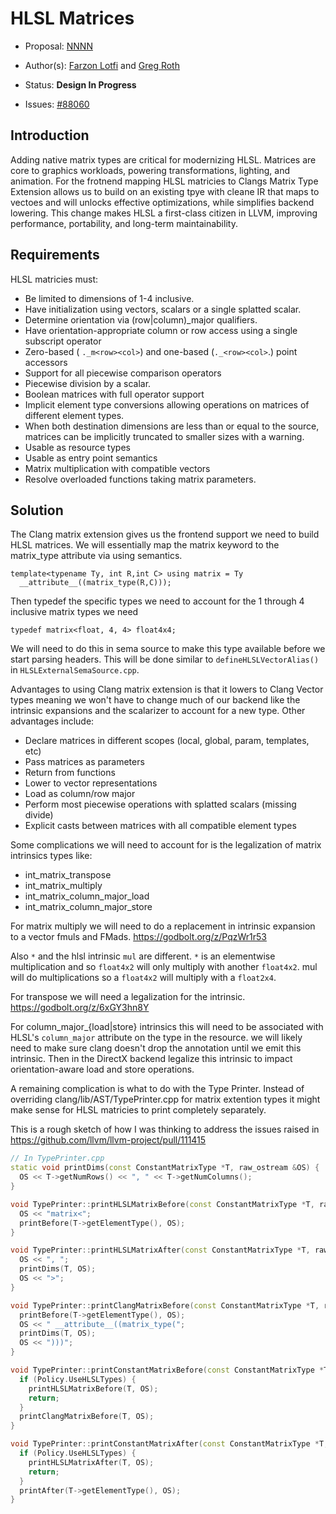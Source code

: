 
# HLSL Matrices

* Proposal: [NNNN](NNNN-hlsl-matrix.md)
* Author(s): [Farzon Lotfi](https://github.com/farzonl) and 
             [Greg Roth](https://github.com/pow2clk)
* Status: **Design In Progress**

* Issues:
  [#88060](https://github.com/llvm/llvm-project/issues/88060)


## Introduction
Adding native matrix types are critical for modernizing HLSL. Matrices are core
to graphics workloads, powering transformations, lighting, and  animation. For
the frotnend mapping HLSL matricies to Clangs Matrix Type Extension allows us
to build on an existing tpye with cleane IR that maps to vectoes and will
unlocks effective optimizations, while simplifies backend lowering. This change 
makes HLSL a first-class citizen in LLVM, improving performance, portability,
and long-term maintainability.

## Requirements
HLSL matricies must:
- Be limited to dimensions of 1-4 inclusive.
- Have initialization using vectors, scalars or a single splatted scalar.
- Determine orientation via (row|column)_major qualifiers.
- Have orientation-appropriate column or row access using a single subscript operator
- Zero-based ( `._m<row><col>`) and one-based (`._<row><col>`.) point accessors
- Support for all piecewise comparison operators
- Piecewise division by a scalar.
- Boolean matrices with full operator support
- Implicit element type conversions allowing operations on matrices of different
  element types.
- When both destination dimensions are less than or equal to the source, 
  matrices can be implicitly truncated to smaller sizes with a warning.
- Usable as resource types
- Usable as entry point semantics
- Matrix multiplication with compatible vectors
- Resolve overloaded functions taking matrix parameters.

## Solution

The Clang matrix extension gives us the frontend support we need to build HLSL
matrices. We will essentially map the matrix keyword to the matrix_type 
attribute via using semantics.
```hlsl
template<typename Ty, int R,int C> using matrix = Ty 
  __attribute__((matrix_type(R,C)));
```
Then typedef the specific types we need to account for the 1 through 4 
inclusive matrix types we need

```hlsl
typedef matrix<float, 4, 4> float4x4;
```
We will need to do this in sema source to make this type available before we
start parsing headers. This will be done similar to `defineHLSLVectorAlias()` in 
`HLSLExternalSemaSource.cpp`.

Advantages to using Clang matrix extension is that it lowers to Clang Vector
types meaning we won't have to change much of our backend like the intrinsic
expansions and the scalarizer to account for a new type.
Other advantages include:
* Declare matrices in different scopes (local, global, param, templates, etc)
* Pass matrices as parameters
* Return from functions
* Lower to vector representations
* Load as column/row major
* Perform most piecewise operations with splatted scalars (missing divide)
* Explicit casts between matrices with all compatible element types

Some complications we will need to account for is the legalization of matrix
intrinsics types like:
- int_matrix_transpose
- int_matrix_multiply
- int_matrix_column_major_load
- int_matrix_column_major_store

For matrix multiply we will need to do a replacement in intrinsic
expansion to a vector fmuls and FMads.
https://godbolt.org/z/PqzWr1r53

Also `*` and the hlsl intrinsic `mul` are different.
`*` is an elementwise multiplication and so
`float4x2` will only multiply with another `float4x2`.
mul will do multiplications so a `float4x2` will multiply with a `float2x4`.

For transpose we will need a legalization for the intrinsic.
https://godbolt.org/z/6xGY3hn8Y

For column_major_{load|store} intrinsics this will need to be associated with 
HLSL's `column_major`  attribute on the type in the resource. we will likely
need to make sure clang doesn't drop the annotation until we emit this
intrinsic. Then in the DirectX backend legalize this intrinsic to impact 
orientation-aware load and store operations.

A remaining complication is what to do with the Type Printer. Instead of overriding
clang/lib/AST/TypePrinter.cpp for matrix extention types it might make sense for
HLSL matricies to print completely separately.

This is a rough sketch of how I was thinking to address the issues raised
in https://github.com/llvm/llvm-project/pull/111415
```cpp
// In TypePrinter.cpp
static void printDims(const ConstantMatrixType *T, raw_ostream &OS) {
  OS << T->getNumRows() << ", " << T->getNumColumns();
}

void TypePrinter::printHLSLMatrixBefore(const ConstantMatrixType *T, raw_ostream &OS) {
  OS << "matrix<";
  printBefore(T->getElementType(), OS);
}

void TypePrinter::printHLSLMatrixAfter(const ConstantMatrixType *T, raw_ostream &OS) {
  OS << ", ";
  printDims(T, OS);
  OS << ">";
}

void TypePrinter::printClangMatrixBefore(const ConstantMatrixType *T, raw_ostream &OS) {
  printBefore(T->getElementType(), OS);
  OS << " __attribute__((matrix_type(";
  printDims(T, OS);
  OS << ")))";
}

void TypePrinter::printConstantMatrixBefore(const ConstantMatrixType *T, raw_ostream &OS) {
  if (Policy.UseHLSLTypes) {
    printHLSLMatrixBefore(T, OS);
    return;
  }
  printClangMatrixBefore(T, OS);
}

void TypePrinter::printConstantMatrixAfter(const ConstantMatrixType *T, raw_ostream &OS) {
  if (Policy.UseHLSLTypes) {
    printHLSLMatrixAfter(T, OS);
    return;
  }
  printAfter(T->getElementType(), OS);
}
```

